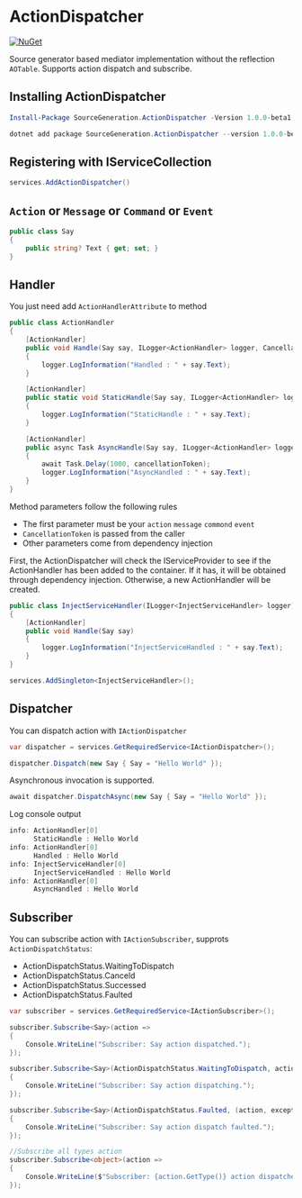 # ActionDispatcher

[![NuGet](https://img.shields.io/nuget/vpre/SourceGeneration.ActionDispatcher.svg)](https://www.nuget.org/packages/SourceGeneration.ActionDispatcher)

Source generator based mediator implementation without the reflection `AOTable`. 
Supports action dispatch and subscribe.

## Installing ActionDispatcher

```powershell
Install-Package SourceGeneration.ActionDispatcher -Version 1.0.0-beta1.240217.1
```

```powershell
dotnet add package SourceGeneration.ActionDispatcher --version 1.0.0-beta1.240217.1
```

## Registering with IServiceCollection

```c#
services.AddActionDispatcher()
```

## `Action` or `Message` or `Command` or `Event`

```c#
public class Say
{
    public string? Text { get; set; }
}
```

## Handler

You just need add `ActionHandlerAttribute` to method
```c#
public class ActionHandler
{
    [ActionHandler]
    public void Handle(Say say, ILogger<ActionHandler> logger, CancellationToken cancellationToken)
    {
        logger.LogInformation("Handled : " + say.Text);
    }

    [ActionHandler]
    public static void StaticHandle(Say say, ILogger<ActionHandler> logger, CancellationToken cancellationToken)
    {
        logger.LogInformation("StaticHandle : " + say.Text);
    }

    [ActionHandler]
    public async Task AsyncHandle(Say say, ILogger<ActionHandler> logger, CancellationToken cancellationToken)
    {
        await Task.Delay(1000, cancellationToken);
        logger.LogInformation("AsyncHandled : " + say.Text);
    }
}
```
Method parameters follow the following rules
- The first parameter must be your `action` `message` `commond` `event`
- `CancellationToken` is passed from the caller
- Other parameters come from dependency injection

First, the ActionDispatcher will check the IServiceProvider to see if the ActionHandler has been added to the container. If it has, it will be obtained through dependency injection. Otherwise, a new ActionHandler will be created.

```c#
public class InjectServiceHandler(ILogger<InjectServiceHandler> logger)
{
    [ActionHandler]
    public void Handle(Say say)
    {
        logger.LogInformation("InjectServiceHandled : " + say.Text);
    }
}
```
```c#
services.AddSingleton<InjectServiceHandler>();
```

## Dispatcher
You can dispatch action with `IActionDispatcher`
```c#
var dispatcher = services.GetRequiredService<IActionDispatcher>();

dispatcher.Dispatch(new Say { Say = "Hello World" });
```
Asynchronous invocation is supported.
```c#
await dispatcher.DispatchAsync(new Say { Say = "Hello World" });
```
Log console output

```powershell
info: ActionHandler[0]
      StaticHandle : Hello World
info: ActionHandler[0]
      Handled : Hello World
info: InjectServiceHandler[0]
      InjectServiceHandled : Hello World
info: ActionHandler[0]
      AsyncHandled : Hello World
```

## Subscriber
You can subscribe action with `IActionSubscriber`, supprots `ActionDispatchStatus`:
- ActionDispatchStatus.WaitingToDispatch
- ActionDispatchStatus.Canceld
- ActionDispatchStatus.Successed
- ActionDispatchStatus.Faulted


```c#
var subscriber = services.GetRequiredService<IActionSubscriber>();

subscriber.Subscribe<Say>(action =>
{
    Console.WriteLine("Subscriber: Say action dispatched.");
});

subscriber.Subscribe<Say>(ActionDispatchStatus.WaitingToDispatch, action =>
{
    Console.WriteLine("Subscriber: Say action dispatching.");
});

subscriber.Subscribe<Say>(ActionDispatchStatus.Faulted, (action, exception) =>
{
    Console.WriteLine("Subscriber: Say action dispatch faulted.");
});

//Subscribe all types action
subscriber.Subscribe<object>(action =>
{
    Console.WriteLine($"Subscriber: {action.GetType()} action dispatched");
});

```

